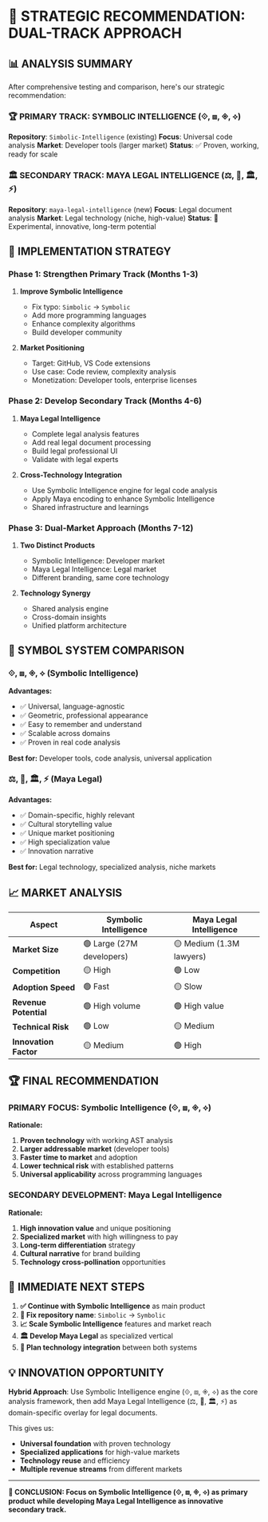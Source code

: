 # 🎯 STRATEGIC RECOMMENDATION: DUAL-TRACK APPROACH

## 📊 ANALYSIS SUMMARY

After comprehensive testing and comparison, here's our strategic recommendation:

### 🏆 PRIMARY TRACK: SYMBOLIC INTELLIGENCE (⟐, ⧈, ◈, ⟡)
**Repository**: `Simbolic-Intelligence` (existing)
**Focus**: Universal code analysis
**Market**: Developer tools (larger market)
**Status**: ✅ Proven, working, ready for scale

### 🏛️ SECONDARY TRACK: MAYA LEGAL INTELLIGENCE (⚖️, 📜, 🏛️, ⚡)
**Repository**: `maya-legal-intelligence` (new)
**Focus**: Legal document analysis
**Market**: Legal technology (niche, high-value)
**Status**: 🚧 Experimental, innovative, long-term potential

## 🚀 IMPLEMENTATION STRATEGY

### Phase 1: Strengthen Primary Track (Months 1-3)
1. **Improve Symbolic Intelligence**
   - Fix typo: `Simbolic` → `Symbolic`
   - Add more programming languages
   - Enhance complexity algorithms
   - Build developer community

2. **Market Positioning**
   - Target: GitHub, VS Code extensions
   - Use case: Code review, complexity analysis
   - Monetization: Developer tools, enterprise licenses

### Phase 2: Develop Secondary Track (Months 4-6)
1. **Maya Legal Intelligence**
   - Complete legal analysis features
   - Add real legal document processing
   - Build legal professional UI
   - Validate with legal experts

2. **Cross-Technology Integration**
   - Use Symbolic Intelligence engine for legal code analysis
   - Apply Maya encoding to enhance Symbolic Intelligence
   - Shared infrastructure and learnings

### Phase 3: Dual-Market Approach (Months 7-12)
1. **Two Distinct Products**
   - Symbolic Intelligence: Developer market
   - Maya Legal Intelligence: Legal market
   - Different branding, same core technology

2. **Technology Synergy**
   - Shared analysis engine
   - Cross-domain insights
   - Unified platform architecture

## 🎯 SYMBOL SYSTEM COMPARISON

### ⟐, ⧈, ◈, ⟡ (Symbolic Intelligence)
**Advantages:**
- ✅ Universal, language-agnostic
- ✅ Geometric, professional appearance
- ✅ Easy to remember and understand
- ✅ Scalable across domains
- ✅ Proven in real code analysis

**Best for:** Developer tools, code analysis, universal application

### ⚖️, 📜, 🏛️, ⚡ (Maya Legal)
**Advantages:**
- ✅ Domain-specific, highly relevant
- ✅ Cultural storytelling value
- ✅ Unique market positioning
- ✅ High specialization value
- ✅ Innovation narrative

**Best for:** Legal technology, specialized analysis, niche markets

## 📈 MARKET ANALYSIS

| Aspect | Symbolic Intelligence | Maya Legal Intelligence |
|--------|----------------------|------------------------|
| **Market Size** | 🟢 Large (27M developers) | 🟡 Medium (1.3M lawyers) |
| **Competition** | 🟡 High | 🟢 Low |
| **Adoption Speed** | 🟢 Fast | 🟡 Slow |
| **Revenue Potential** | 🟢 High volume | 🟢 High value |
| **Technical Risk** | 🟢 Low | 🟡 Medium |
| **Innovation Factor** | 🟡 Medium | 🟢 High |

## 🏆 FINAL RECOMMENDATION

### PRIMARY FOCUS: Symbolic Intelligence (⟐, ⧈, ◈, ⟡)
**Rationale:**
1. **Proven technology** with working AST analysis
2. **Larger addressable market** (developer tools)
3. **Faster time to market** and adoption
4. **Lower technical risk** with established patterns
5. **Universal applicability** across programming languages

### SECONDARY DEVELOPMENT: Maya Legal Intelligence
**Rationale:**
1. **High innovation value** and unique positioning
2. **Specialized market** with high willingness to pay
3. **Long-term differentiation** strategy
4. **Cultural narrative** for brand building
5. **Technology cross-pollination** opportunities

## 🚀 IMMEDIATE NEXT STEPS

1. **✅ Continue with Symbolic Intelligence** as main product
2. **🔧 Fix repository name**: `Simbolic` → `Symbolic`
3. **📈 Scale Symbolic Intelligence** features and market reach
4. **🏛️ Develop Maya Legal** as specialized vertical
5. **🔄 Plan technology integration** between both systems

## 💡 INNOVATION OPPORTUNITY

**Hybrid Approach**: Use Symbolic Intelligence engine (⟐, ⧈, ◈, ⟡) as the core analysis framework, then add Maya Legal Intelligence (⚖️, 📜, 🏛️, ⚡) as domain-specific overlay for legal documents.

This gives us:
- **Universal foundation** with proven technology
- **Specialized applications** for high-value markets
- **Technology reuse** and efficiency
- **Multiple revenue streams** from different markets

---

**🎯 CONCLUSION: Focus on Symbolic Intelligence (⟐, ⧈, ◈, ⟡) as primary product while developing Maya Legal Intelligence as innovative secondary track.**